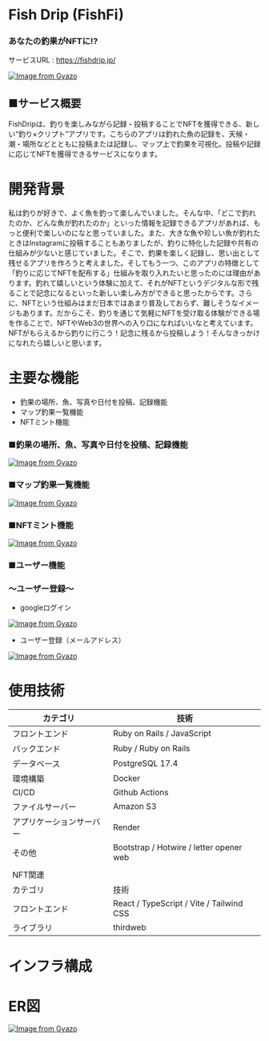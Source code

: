 # Fish Drip   (FishFi)
### あなたの釣果がNFTに!?

サービスURL : https://fishdrip.jp/

[![Image from Gyazo](https://i.gyazo.com/67d41ff3e81d32ef0aa90bb5c3c879bd.png)](https://gyazo.com/67d41ff3e81d32ef0aa90bb5c3c879bd)

## ■サービス概要
FishDripは、釣りを楽しみながら記録・投稿することでNFTを獲得できる、新しい“釣り×クリプト”アプリです。こちらのアプリは釣れた魚の記録を、天候・潮・場所などとともに投稿または記録し、マップ上で釣果を可視化。投稿や記録に応じてNFTを獲得できるサービスになります。


# 開発背景
私は釣りが好きで、よく魚を釣って楽しんでいました。そんな中、「どこで釣れたのか、どんな魚が釣れたのか」といった情報を記録できるアプリがあれば、もっと便利で楽しいのになと思っていました。また、大きな魚や珍しい魚が釣れたときはInstagramに投稿することもありましたが、釣りに特化した記録や共有の仕組みが少ないと感じていました。そこで、釣果を楽しく記録し、思い出として残せるアプリを作ろうと考えました。そしてもう一つ、このアプリの特徴として「釣りに応じてNFTを配布する」仕組みを取り入れたいと思ったのには理由があります。釣れて嬉しいという体験に加えて、それがNFTというデジタルな形で残ることで記念になるといった新しい楽しみ方ができると思ったからです。さらに、NFTという仕組みはまだ日本ではあまり普及しておらず、難しそうなイメージもあります。だからこそ、釣りを通じて気軽にNFTを受け取る体験ができる場を作ることで、NFTやWeb3の世界への入り口になればいいなと考えています。NFTがもらえるから釣りに行こう！記念に残るから投稿しよう！そんなきっかけになれたら嬉しいと思います。

# 主要な機能
- 釣果の場所、魚、写真や日付を投稿、記録機能
- マップ釣果一覧機能
- NFTミント機能

### ■釣果の場所、魚、写真や日付を投稿、記録機能
[![Image from Gyazo](https://i.gyazo.com/a0fde68fa4b7d8ee5b15eae723f31ebc.gif)](https://gyazo.com/a0fde68fa4b7d8ee5b15eae723f31ebc)

### ■マップ釣果一覧機能
[![Image from Gyazo](https://i.gyazo.com/f6ec879f142c1bfe111dc1f1fdd72103.gif)](https://gyazo.com/f6ec879f142c1bfe111dc1f1fdd72103)

### ■NFTミント機能
[![Image from Gyazo](https://i.gyazo.com/6551807486a3c611583740f26b33b7c4.gif)](https://gyazo.com/6551807486a3c611583740f26b33b7c4)

### ■ユーザー機能
### 〜ユーザー登録〜
- googleログイン

[![Image from Gyazo](https://i.gyazo.com/eca0ef78fa88e37769fb021bc355c0ff.gif)](https://gyazo.com/eca0ef78fa88e37769fb021bc355c0ff)

- ユーザー登録（メールアドレス）

[![Image from Gyazo](https://i.gyazo.com/9f217960fd09499953b487777837099f.gif)](https://gyazo.com/9f217960fd09499953b487777837099f)

# 使用技術
| カテゴリ | 技術 |
| --- | --- |
| フロントエンド | Ruby on Rails / JavaScript |
| バックエンド | Ruby  / Ruby on Rails |
| データベース | PostgreSQL 17.4 |
| 環境構築 | Docker |
| CI/CD | Github Actions |
| ファイルサーバー | Amazon S3 |
| アプリケーションサーバー | Render |
| その他 | Bootstrap / Hotwire / letter opener web |
||
| NFT関連 |
| カテゴリ | 技術 |
| フロントエンド | React / TypeScript / Vite / Tailwind CSS |
| ライブラリ | thirdweb |


# インフラ構成

# ER図
[![Image from Gyazo](https://i.gyazo.com/f1bc9013eed1e6b90b15eed122616e02.png)](https://gyazo.com/f1bc9013eed1e6b90b15eed122616e02)